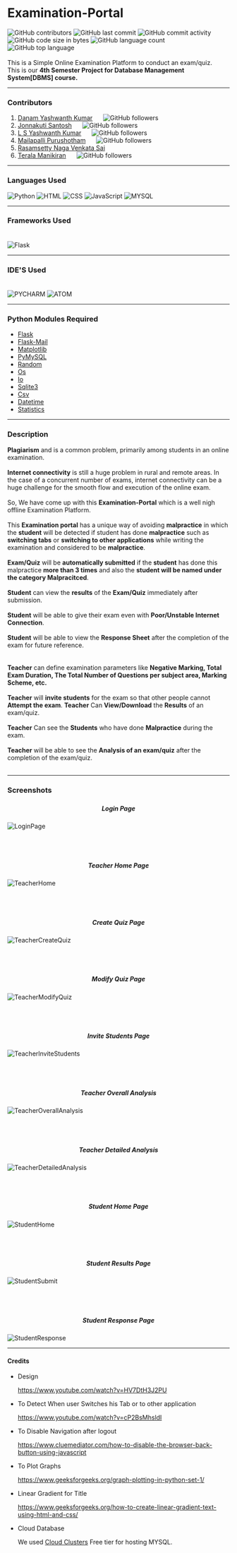 # Examination-Portal

![GitHub contributors](https://img.shields.io/github/contributors/santoshjonnakuti/Examination-Portal)
![GitHub last commit](https://img.shields.io/github/last-commit/santoshjonnakuti/Examination-Portal)
![GitHub commit activity](https://img.shields.io/github/commit-activity/m/santoshjonnakuti/Examination-Portal)
![GitHub code size in bytes](https://img.shields.io/github/languages/code-size/santoshjonnakuti/Examination-Portal)
![GitHub language count](https://img.shields.io/github/languages/count/santoshjonnakuti/Examination-Portal)
![GitHub top language](https://img.shields.io/github/languages/top/SANTOSHJONNAKUTI/EXAMINATION-PORTAL?label=HTML&logo=HTML5)
<br/><br/>
This is a Simple Online Examination Platform to conduct an exam/quiz.<br/>
This is our **4th Semester Project for Database Management System[DBMS] course.**

---
### Contributors
1. [Danam Yashwanth Kumar](https://github.com/yash07a) &nbsp;&nbsp;&nbsp;&nbsp; ![GitHub followers](https://img.shields.io/github/followers/yash07a?style=social)
2. [Jonnakuti Santosh](https://github.com/Santoshjonnakuti) &nbsp;&nbsp;&nbsp;&nbsp; ![GitHub followers](https://img.shields.io/github/followers/santoshjonnakuti?style=social)
3. [L S Yashwanth Kumar](https://github.com/24yashwanth) &nbsp;&nbsp;&nbsp;&nbsp; ![GitHub followers](https://img.shields.io/github/followers/24yashwanth?style=social)
4. [Mailapalli Purushotham](https://github.com/purus15987) &nbsp;&nbsp;&nbsp;&nbsp; ![GitHub followers](https://img.shields.io/github/followers/purus15987?style=social)
5. [Rasamsetty Naga Venkata Sai]() &nbsp;&nbsp;&nbsp;&nbsp; 
6. [Terala Manikiran](https://github.com/mani2002) &nbsp;&nbsp;&nbsp;&nbsp; ![GitHub followers](https://img.shields.io/github/followers/mani2002?style=social)
---
### Languages Used
![Python](https://img.shields.io/badge/Python-3776AB?style=for-the-badge&logo=python&logoColor=white)
![HTML](https://img.shields.io/badge/HTML5-E34F26?style=for-the-badge&logo=html5&logoColor=white)
![CSS](https://img.shields.io/badge/CSS3-1572B6?style=for-the-badge&logo=css3&logoColor=white)
![JavaScript](https://img.shields.io/badge/JavaScript-323330?style=for-the-badge&logo=javascript&logoColor=F7DF1E)
![MYSQL](https://img.shields.io/badge/MySQL-00000F?style=for-the-badge&logo=mysql&logoColor=white)

---
### Frameworks Used<br/><br/>
![Flask](https://img.shields.io/badge/Flask-000000?style=for-the-badge&logo=flask&logoColor=white)

---

### IDE'S Used<br/><br/>
![PYCHARM](https://img.shields.io/badge/PyCharm-000000.svg?&style=for-the-badge&logo=PyCharm&logoColor=white)
![ATOM](https://img.shields.io/badge/Atom-66595C?style=for-the-badge&logo=Atom&logoColor=white)

---
### Python Modules Required

- [Flask](https://pypi.org/project/Flask/)
- [Flask-Mail](https://pypi.org/project/Flask-Mail/)
- [Matplotlib](https://pypi.org/project/matplotlib/)
- [PyMySQL](https://pypi.org/project/PyMySQL/)
- [Random](https://docs.python.org/3/library/random.html)
- [Os](https://docs.python.org/3/library/os.html)
- [Io](https://docs.python.org/3/library/io.html)
- [Sqlite3](https://docs.python.org/3/library/sqlite3.html)
- [Csv](https://docs.python.org/3/library/csv.html)
- [Datetime](https://docs.python.org/3/library/datetime.html)
- [Statistics](https://docs.python.org/3/library/statistics.html)
---

### Description

**Plagiarism** and is a common problem, primarily among students in an online examination.<br/><br/>
**Internet connectivity** is still a huge problem in rural and remote areas. In the case of a concurrent number of exams, internet connectivity can be a huge challenge for the smooth flow and execution of the online exam.<br/><br/>
So, We have come up with this **Examination-Portal** which is a well nigh offline Examination Platform.<br/><br/>
This **Examination portal** has a unique way of avoiding **malpractice** in which the **student** will be detected if student has done **malpractice** such as **switching tabs** or **switching to other applications** while writing the examination and  considered to be **malpractice**.<br/><br/>
**Exam/Quiz** will be **automatically submitted** if the **student** has done this malpractice **more than 3 times** and also the **student will be named under the category Malpracitced**.<br/><br/>
**Student** can view the **results** of the **Exam/Quiz** immediately after submission.<br/><br/>
**Student** will be able to give their exam even with **Poor/Unstable Internet Connection**.<br/><br/>
**Student** will be able to view the **Response Sheet** after the completion of the exam for future reference.<br/><br/><br/>
**Teacher** can define examination parameters like **Negative Marking, Total Exam Duration, The Total Number of Questions per subject area, Marking Scheme, etc.**<br/><br/> 
**Teacher** will **invite students** for the exam so that other people cannot **Attempt the exam**.
**Teacher** Can **View/Download** the **Results** of an exam/quiz.<br/><br/>
**Teacher** Can see the **Students** who have done **Malpractice** during the exam.<br/><br/>
**Teacher** will be able to see the **Analysis of an exam/quiz** after the completion of the exam/quiz.<br/><br/>

---
### Screenshots

##### <h5 align="center">Login Page</h5>

![LoginPage](https://user-images.githubusercontent.com/61138723/118990084-34ff8900-b9a0-11eb-9c42-b0f2de61fc3d.jpg)

<br/><br/>
##### <h5 align="center">Teacher Home Page</h5>

![TeacherHome](https://user-images.githubusercontent.com/61138723/118990769-cc64dc00-b9a0-11eb-850b-dadb25bb38f0.png)

<br/><br/>
##### <h5 align="center">Create Quiz Page</h5>

![TeacherCreateQuiz](https://user-images.githubusercontent.com/61138723/118991267-354c5400-b9a1-11eb-96c2-45ee628b11ad.jpg)

<br/><br/>
##### <h5 align="center">Modify Quiz Page</h5>

![TeacherModifyQuiz](https://user-images.githubusercontent.com/61138723/118992248-169a8d00-b9a2-11eb-81b8-430f78cddb64.jpg)

<br/><br/>
##### <h5 align="center">Invite Students Page</h5>

![TeacherInviteStudents](https://user-images.githubusercontent.com/61138723/118992298-22864f00-b9a2-11eb-901c-1ba99dd72d64.jpg)

<br/><br/>
##### <h5 align="center">Teacher Overall Analysis</h5>

![TeacherOverallAnalysis](https://user-images.githubusercontent.com/61138723/118990993-fb7b4d80-b9a0-11eb-9c45-1f0b3b7566b4.jpg)

<br/><br/>
##### <h5 align="center">Teacher Detailed Analysis</h5>

![TeacherDetailedAnalysis](https://user-images.githubusercontent.com/61138723/118992114-f8cd2800-b9a1-11eb-972a-1736f97eafef.jpg)

<br/><br/>
##### <h5 align="center">Student Home Page</h5>

![StudentHome](https://user-images.githubusercontent.com/61138723/118992466-4c3f7600-b9a2-11eb-82a7-d44bf540b0d9.jpg)

<br/><br/>
##### <h5 align="center">Student Results Page</h5>

![StudentSubmit](https://user-images.githubusercontent.com/61138723/118992556-60837300-b9a2-11eb-96d1-506752bd38db.jpg)

<br/><br/>
##### <h5 align="center">Student Response Page</h5>

![StudentResponse](https://user-images.githubusercontent.com/61138723/118992601-6aa57180-b9a2-11eb-9ff4-2ef5590d8d5d.jpg)

---
#### Credits

- Design

    https://www.youtube.com/watch?v=HV7DtH3J2PU

- To Detect When user Switches his Tab or to other application

    https://www.youtube.com/watch?v=cP2BsMhsldI

- To Disable Navigation after logout

    https://www.cluemediator.com/how-to-disable-the-browser-back-button-using-javascript

- To Plot Graphs 

    https://www.geeksforgeeks.org/graph-plotting-in-python-set-1/

- Linear Gradient for Title

    https://www.geeksforgeeks.org/how-to-create-linear-gradient-text-using-html-and-css/
    
- Cloud Database

    We used [Cloud Clusters](https://www.cloudclusters.io/) Free tier for hosting MYSQL.
